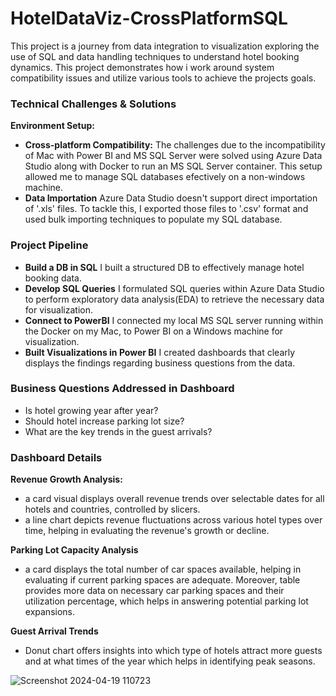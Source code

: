 # HotelDataViz-CrossPlatformSQL
This project is a journey from data integration to visualization exploring the use of SQL and data handling techniques to understand hotel booking dynamics. This project demonstrates how i work around system compatibility issues and utilize various tools to achieve the projects goals.

### Technical Challenges & Solutions
**Environment Setup:**
- **Cross-platform Compatibility:** The challenges due to the incompatibility of Mac with Power BI and MS SQL Server were solved using Azure Data Studio along with Docker to run an MS SQL Server container. This setup allowed me to manage SQL databases efectively on a non-windows machine.
- **Data Importation** Azure Data Studio doesn't support direct importation of '.xls' files. To tackle this, I exported those files to '.csv' format and used bulk importing techniques to populate my SQL database.

### Project Pipeline
- **Build a DB in SQL** I built a structured DB to effectively manage hotel booking data.
- **Develop SQL Queries** I formulated SQL queries within Azure Data Studio to perform exploratory data analysis(EDA) to retrieve the necessary data for visualization.
- **Connect to PowerBI** I connected my local MS SQL server running within the Docker on my Mac, to Power BI on a Windows machine for visualization.
- **Built Visualizations in Power BI** I created dashboards that clearly displays the findings regarding business questions from the data.

### Business Questions Addressed in Dashboard
- Is hotel growing year after year?
- Should hotel increase parking lot size?
- What are the key trends in the guest arrivals?

### Dashboard Details
**Revenue Growth Analysis:**
- a card visual displays overall revenue trends over selectable dates for all hotels and countries, controlled by slicers.
- a line chart depicts revenue fluctuations across various hotel types over time, helping in evaluating the revenue's growth or decline.

**Parking Lot Capacity Analysis**
- a card displays the total number of car spaces available, helping in evaluating if current parking spaces are adequate. Moreover, table provides more data on necessary car parking spaces and their utilization percentage, which helps in answering potential parking lot expansions.

**Guest Arrival Trends**
- Donut chart offers insights into which type of hotels attract more guests and at what times of the year which helps in identifying peak seasons.

![Screenshot 2024-04-19 110723](https://github.com/Cherukuri-Thanu/HotelDataViz-CrossPlatformSQL/assets/167354871/984cb5b0-f47e-4ec6-a8f5-eedd1d511b22)
